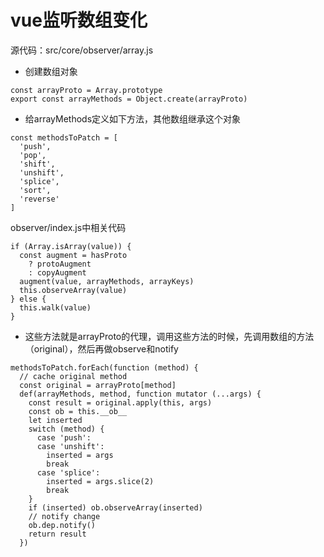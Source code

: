 # vue监听数组变化
源代码：src/core/observer/array.js  
- 创建数组对象
```
const arrayProto = Array.prototype
export const arrayMethods = Object.create(arrayProto)
```
- 给arrayMethods定义如下方法，其他数组继承这个对象
```
const methodsToPatch = [
  'push',
  'pop',
  'shift',
  'unshift',
  'splice',
  'sort',
  'reverse'
]
```
observer/index.js中相关代码
```
if (Array.isArray(value)) {
  const augment = hasProto
    ? protoAugment
    : copyAugment
  augment(value, arrayMethods, arrayKeys)
  this.observeArray(value)
} else {
  this.walk(value)
}
```
- 这些方法就是arrayProto的代理，调用这些方法的时候，先调用数组的方法（original），然后再做observe和notify
```
methodsToPatch.forEach(function (method) {
  // cache original method
  const original = arrayProto[method]
  def(arrayMethods, method, function mutator (...args) {
    const result = original.apply(this, args)
    const ob = this.__ob__
    let inserted
    switch (method) {
      case 'push':
      case 'unshift':
        inserted = args
        break
      case 'splice':
        inserted = args.slice(2)
        break
    }
    if (inserted) ob.observeArray(inserted)
    // notify change
    ob.dep.notify()
    return result
  })
```
